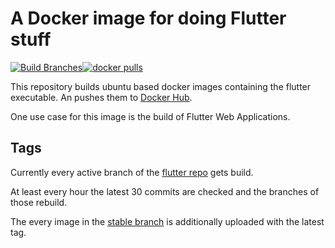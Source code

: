 # A Docker image for doing Flutter stuff

[![Build Branches](https://github.com/fischerscode/DockerFlutter/actions/workflows/build_branches.yaml/badge.svg)](https://github.com/fischerscode/DockerFlutter/actions/workflows/build_updates.yaml)[![docker pulls](https://img.shields.io/docker/pulls/fischerscode/flutter)](https://hub.docker.com/r/fischerscode/flutter)

This repository builds ubuntu based docker images containing the flutter executable. An pushes them to [Docker Hub](https://hub.docker.com/r/fischerscode/flutter).

One use case for this image is the build of Flutter Web Applications.

## Tags
Currently every active branch of the [flutter repo](https://github.com/flutter/flutter) gets build.

At least every hour the latest 30 commits are checked and the branches of those rebuild.

The every image in the [stable branch](https://github.com/flutter/flutter/tree/stable) is additionally uploaded with the latest tag.